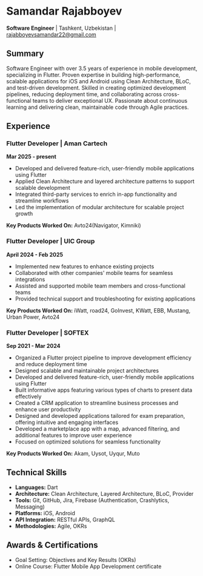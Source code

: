 # Samandar Rajabboyev

**Software Engineer** | Tashkent, Uzbekistan | rajabboyevsamandar22@gmail.com

## Summary

Software Engineer with over 3.5 years of experience in mobile development, specializing in Flutter. Proven expertise in building high-performance, scalable applications for iOS and Android using Clean Architecture, BLoC, and test-driven development. Skilled in creating optimized development pipelines, reducing deployment time, and collaborating across cross-functional teams to deliver exceptional UX. Passionate about continuous learning and delivering clean, maintainable code through Agile practices.

## Experience

### Flutter Developer | Aman Cartech
**Mar 2025 - present**

- Developed and delivered feature-rich, user-friendly mobile applications using Flutter
- Applied Clean Architecture and layered architecture patterns to support scalable development
- Integrated third-party services to enrich in-app functionality and streamline workflows
- Led the implementation of modular architecture for scalable project growth

**Key Products Worked On:** Avto24(Navigator, Kimniki)

### Flutter Developer | UIC Group
**April 2024 - Feb 2025**

- Implemented new features to enhance existing projects
- Collaborated with other companies' mobile teams for seamless integrations
- Assisted and supported mobile team members and cross-functional teams
- Provided technical support and troubleshooting for existing applications

**Key Products Worked On:** iWatt, road24, GoInvest, KWatt, EBB, Mustang, Urban Power, Avto24

### Flutter Developer | SOFTEX
**Sep 2021 - Mar 2024**

- Organized a Flutter project pipeline to improve development efficiency and reduce deployment time
- Designed scalable and maintainable project architectures
- Developed and delivered feature-rich, user-friendly mobile applications using Flutter
- Built informative apps featuring various types of charts to present data effectively
- Created a CRM application to streamline business processes and enhance user productivity
- Designed and developed applications tailored for exam preparation, offering intuitive and engaging interfaces
- Developed a marketplace app with a map, advanced filtering, and additional features to improve user experience
- Focused on optimized solutions for seamless functionality

**Key Products Worked On:** Akam, Uysot, Uyqur, Muto

## Technical Skills

- **Languages:** Dart
- **Architecture:** Clean Architecture, Layered Architecture, BLoC, Provider
- **Tools:** Git, GitHub, Jira, Firebase (Authentication, Crashlytics, Messaging)
- **Platforms:** iOS, Android
- **API Integration:** RESTful APIs, GraphQL
- **Methodologies:** Agile, OKRs

## Awards & Certifications

- Goal Setting: Objectives and Key Results (OKRs)
- Online Course: Flutter Mobile App Development certificate
